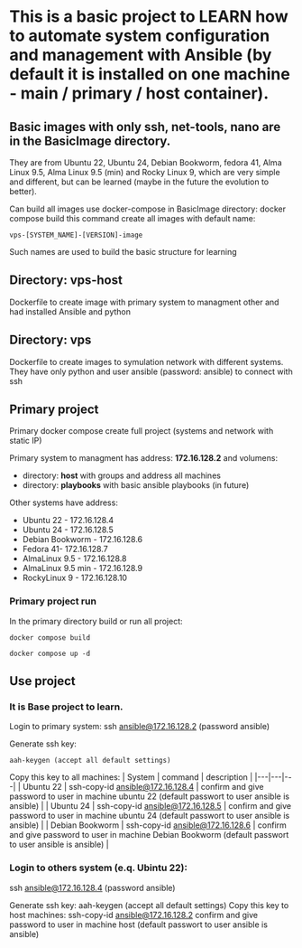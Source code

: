 # This is a basic project to LEARN how to automate system configuration and management with Ansible (by default it is installed on one machine - main / primary / host container).

## Basic images with only ssh, net-tools, nano are in the BasicImage directory.

They are from Ubuntu 22, Ubuntu 24, Debian Bookworm, fedora 41, Alma Linux 9.5, Alma Linux 9.5 (min) and Rocky Linux 9, which are very simple and different, but can be learned (maybe in the future the evolution to better).

Can build all images use docker-compose in BasicImage directory:
docker compose build
this command create all images with default name:

`
vps-[SYSTEM_NAME]-[VERSION]-image
`

Such names are used to build the basic structure for learning

## Directory: vps-host
Dockerfile to create image with primary system to managment other and had installed Ansible and python

## Directory: vps
Dockerfile to create images to symulation network with different systems. They have  only python and user ansible (password: ansible) to connect with ssh

## Primary project
Primary docker compose create full project (systems and network with static IP)

Primary system to managment has address: <b>172.16.128.2</b> and volumens:

- directory: <b>host</b> with groups and address all machines
- directory: <b>playbooks</b> with basic ansible playbooks (in future)

Other systems have address:
- Ubuntu 22 - 172.16.128.4
- Ubuntu 24 - 172.16.128.5
- Debian Bookworm - 172.16.128.6
- Fedora 41- 172.16.128.7
- AlmaLinux 9.5 - 172.16.128.8
- AlmaLinux 9.5 min - 172.16.128.9
- RockyLinux 9 - 172.16.128.10

### Primary project run
In the primary directory build or run all project:

`
docker compose build
`

`
docker compose up -d
`

## Use project
### It is Base project to learn.
Login to primary system:
ssh ansible@172.16.128.2
(password ansible)

Generate ssh key:

`
aah-keygen (accept all default settings)
`

Copy this key to all machines:
|  System |  command |  description |
|---|---|---|
| Ubuntu 22 | ssh-copy-id ansible@172.16.128.4 | confirm and give password to user in machine ubuntu 22 (default passwort to user ansible is ansible) |
| Ubuntu 24 | ssh-copy-id ansible@172.16.128.5 | confirm and give password to user in machine ubuntu 24 (default passwort to user ansible is ansible) |
| Debian Bookworm | ssh-copy-id ansible@172.16.128.6 | confirm and give password to user in machine Debian Bookworm (default passwort to user ansible is ansible) |



### Login to others system (e.q. Ubintu 22):
ssh ansible@172.16.128.4 
(password ansible)

Generate ssh key:
aah-keygen (accept all default settings)
Copy this key to host machines:
ssh-copy-id ansible@172.16.128.2 confirm and give password to user in machine host (default passwort to user ansible is ansible)
